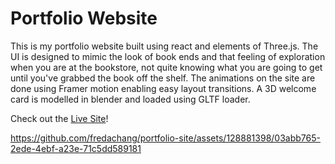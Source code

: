 # Portfolio Website 

This is my portfolio website built using react and elements of Three.js. The UI is designed to mimic the look of book ends and that feeling of exploration when you are at the bookstore, not quite knowing what you are going to get until you've grabbed the book off the shelf. The animations on the site are done using Framer motion enabling easy layout transitions. A 3D welcome card is modelled in blender and loaded using GLTF loader. 

Check out the [Live Site](https://fredachang.netlify.app/)! 

https://github.com/fredachang/portfolio-site/assets/128881398/03abb765-2ede-4ebf-a23e-71c5dd589181






